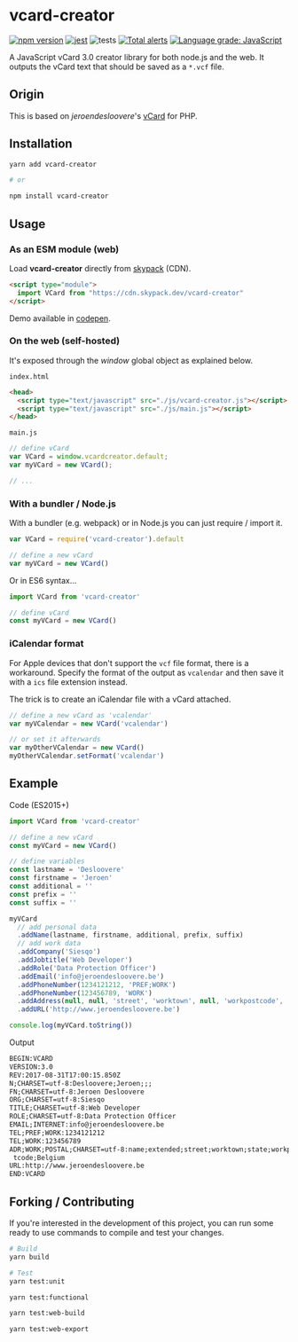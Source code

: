 # vcard-creator

[![npm version](https://badge.fury.io/js/vcard-creator.svg)](https://badge.fury.io/js/vcard-creator)
[![jest](https://jestjs.io/img/jest-badge.svg)](https://github.com/facebook/jest)
![tests](https://github.com/joaocarmo/vcard-creator/workflows/Tests/badge.svg)
[![Total alerts](https://img.shields.io/lgtm/alerts/g/joaocarmo/vcard-creator.svg?logo=lgtm&logoWidth=18)](https://lgtm.com/projects/g/joaocarmo/vcard-creator/alerts/)
[![Language grade: JavaScript](https://img.shields.io/lgtm/grade/javascript/g/joaocarmo/vcard-creator.svg?logo=lgtm&logoWidth=18)](https://lgtm.com/projects/g/joaocarmo/vcard-creator/context:javascript)

A JavaScript vCard 3.0 creator library for both node.js and the web.
It outputs the vCard text that should be saved as a `*.vcf` file.

## Origin

This is based on _jeroendesloovere_'s
[vCard](https://github.com/jeroendesloovere/vcard) for PHP.

## Installation

```sh
yarn add vcard-creator

# or

npm install vcard-creator
```

## Usage

### As an ESM module (web)

Load **vcard-creator** directly from [skypack](https://cdn.skypack.dev) (CDN).

```html
<script type="module">
  import VCard from "https://cdn.skypack.dev/vcard-creator"
</script>
```

Demo available in [codepen](https://codepen.io/joaocarmo/pen/PozdprL).

### On the web (self-hosted)

It's exposed through the _window_ global object as explained below.

`index.html`

```html
<head>
  <script type="text/javascript" src="./js/vcard-creator.js"></script>
  <script type="text/javascript" src="./js/main.js"></script>
</head>
```

`main.js`

```js
// define vCard
var VCard = window.vcardcreator.default;
var myVCard = new VCard();

// ...
```

### With a bundler / Node.js

With a bundler (e.g. webpack) or in Node.js you can just require / import it.

```js
var VCard = require('vcard-creator').default

// define a new vCard
var myVCard = new VCard()
```

Or in ES6 syntax...

```js
import VCard from 'vcard-creator'

// define vCard
const myVCard = new VCard()
```

### iCalendar format

For Apple devices that don't support the `vcf` file format, there is a
workaround. Specify the format of the output as `vcalendar` and then save it
with a `ics` file extension instead.

The trick is to create an iCalendar file with a vCard attached.

```js
// define a new vCard as 'vcalendar'
var myVCalendar = new VCard('vcalendar')

// or set it afterwards
var myOtherVCalendar = new VCard()
myOtherVCalendar.setFormat('vcalendar')
```

## Example

Code (ES2015+)

```js
import VCard from 'vcard-creator'

// define a new vCard
const myVCard = new VCard()

// define variables
const lastname = 'Desloovere'
const firstname = 'Jeroen'
const additional = ''
const prefix = ''
const suffix = ''

myVCard
  // add personal data
  .addName(lastname, firstname, additional, prefix, suffix)
  // add work data
  .addCompany('Siesqo')
  .addJobtitle('Web Developer')
  .addRole('Data Protection Officer')
  .addEmail('info@jeroendesloovere.be')
  .addPhoneNumber(1234121212, 'PREF;WORK')
  .addPhoneNumber(123456789, 'WORK')
  .addAddress(null, null, 'street', 'worktown', null, 'workpostcode', 'Belgium')
  .addURL('http://www.jeroendesloovere.be')

console.log(myVCard.toString())
```

Output

```txt
BEGIN:VCARD
VERSION:3.0
REV:2017-08-31T17:00:15.850Z
N;CHARSET=utf-8:Desloovere;Jeroen;;;
FN;CHARSET=utf-8:Jeroen Desloovere
ORG;CHARSET=utf-8:Siesqo
TITLE;CHARSET=utf-8:Web Developer
ROLE;CHARSET=utf-8:Data Protection Officer
EMAIL;INTERNET:info@jeroendesloovere.be
TEL;PREF;WORK:1234121212
TEL;WORK:123456789
ADR;WORK;POSTAL;CHARSET=utf-8:name;extended;street;worktown;state;workpos
 tcode;Belgium
URL:http://www.jeroendesloovere.be
END:VCARD
```

## Forking / Contributing

If you're interested in the development of this project, you can run some ready
to use commands to compile and test your changes.

```sh
# Build
yarn build

# Test
yarn test:unit

yarn test:functional

yarn test:web-build

yarn test:web-export
```
